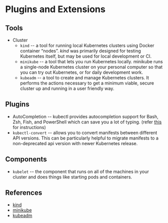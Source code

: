 # Plugins and Extensions

## Tools

- Cluster
  - `kind` -- a tool for running local Kubernetes clusters using Docker container “nodes”. _kind_ was primarily designed for testing Kubernetes itself, but may be used for local development or CI.
  - `minikube` -- a tool that lets you run Kubernetes locally. minikube runs a single-node Kubernetes cluster on your personal computer so that you can try out Kubernetes, or for daily development work.
  - `kubeadm` -- a tool to create and manage Kubernetes clusters. It performs the actions necessary to get a minimum viable, secure cluster up and running in a user friendly way.

## Plugins

- AutoCompletion -- kubectl provides autocompletion support for Bash, Zsh, Fish, and PowerShell which can save you a lot of typing. (refer [this](https://kubernetes.io/docs/tasks/tools/install-kubectl-macos/) for instructions)
- `kubectl-convert` -- allows you to convert manifests between different API versions. This can be particularly helpful to migrate manifests to a non-deprecated api version with newer Kubernetes release.

## Components

- `kubelet` -- the component that runs on all of the machines in your cluster and does things like starting pods and containers.

## References

- [kind](https://kind.sigs.k8s.io/)
- [minikube](https://minikube.sigs.k8s.io/docs/start/)
- [kubeadm](https://kubernetes.io/docs/reference/setup-tools/kubeadm/)

